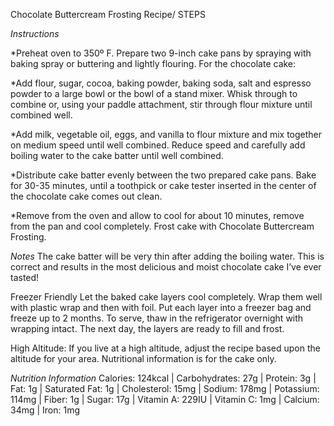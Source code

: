 Chocolate Buttercream Frosting Recipe/ STEPS

*Instructions*

*Preheat oven to 350º F. Prepare two 9-inch cake pans by spraying with baking spray or buttering and lightly flouring.
For the chocolate cake:

*Add flour, sugar, cocoa, baking powder, baking soda, salt and espresso powder to a large bowl or the bowl of a stand mixer. Whisk through to combine or, using your paddle attachment, stir through flour mixture until combined well.

*Add milk, vegetable oil, eggs, and vanilla to flour mixture and mix together on medium speed until well combined. Reduce speed and carefully add boiling water to the cake batter until well combined.

*Distribute cake batter evenly between the two prepared cake pans. Bake for 30-35 minutes, until a toothpick or cake tester inserted in the center of the chocolate cake comes out clean.

*Remove from the oven and allow to cool for about 10 minutes, remove from the pan and cool completely.
Frost cake with Chocolate Buttercream Frosting.

*Notes*
The cake batter will be very thin after adding the boiling water. This is correct and results in the most delicious and moist chocolate cake I’ve ever tasted! 

Freezer Friendly
Let the baked cake layers cool completely. Wrap them well with plastic wrap and then with foil. Put each layer into a freezer bag and freeze up to 2 months. To serve, thaw in the refrigerator overnight with wrapping intact. The next day, the layers are ready to fill and frost.

High Altitude: If you live at a high altitude, adjust the recipe based upon the altitude for your area. 
Nutritional information is for the cake only.

*Nutrition Information*
Calories: 124kcal | Carbohydrates: 27g | Protein: 3g | Fat: 1g | Saturated Fat: 1g | Cholesterol: 15mg | Sodium: 178mg | Potassium: 114mg | Fiber: 1g | Sugar: 17g | Vitamin A: 229IU | Vitamin C: 1mg | Calcium: 34mg | Iron: 1mg